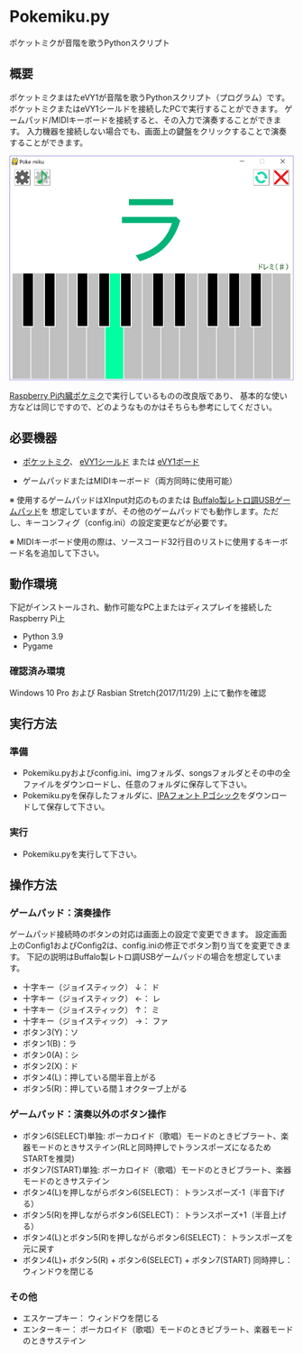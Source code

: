 Pokemiku.py
=========

ポケットミクが音階を歌うPythonスクリプト

## 概要

ポケットミクまはたeVY1が音階を歌うPythonスクリプト（プログラム）です。
ポケットミクまたはeVY1シールドを接続したPCで実行することができます。
ゲームパッド/MIDIキーボードを接続すると、その入力で演奏することができます。
入力機器を接続しない場合でも、画面上の鍵盤をクリックすることで演奏することができます。

![画面のスクリーンショット](img/PokemikuPy.png)

[Raspberry Pi内臓ポケミク](http://mashigure.blog.jp/archives/9299520.html)で実行しているものの改良版であり、
基本的な使い方などは同じですので、どのようなものかはそちらも参考にしてください。


## 必要機器

* [ポケットミク](http://www.otonanokagaku.net/nsx39/)、
[eVY1シールド](https://www.switch-science.com/catalog/1490/)
 または 
[eVY1ボード](https://www.switch-science.com/catalog/1489/)

* ゲームパッドまたはMIDIキーボード（両方同時に使用可能）

※ 使用するゲームパッドはXInput対応のものまたは
[Buffalo製レトロ調USBゲームパッド](http://buffalo.jp/product/input/gamepad/bsgp801/)を
想定していますが、その他のゲームパッドでも動作します。ただし、キーコンフィグ（config.ini）の設定変更などが必要です。

※ MIDIキーボード使用の際は、ソースコード32行目のリストに使用するキーボード名を追加して下さい。


## 動作環境

下記がインストールされ、動作可能なPC上またはディスプレイを接続したRaspberry Pi上

* Python 3.9
* Pygame


### 確認済み環境
Windows 10 Pro および Rasbian Stretch(2017/11/29) 上にて動作を確認


## 実行方法

### 準備
* Pokemiku.pyおよびconfig.ini、imgフォルダ、songsフォルダとその中の全ファイルをダウンロードし、任意のフォルダに保存して下さい。
* Pokemiku.pyを保存したフォルダに、[IPAフォント Pゴシック](http://forest.watch.impress.co.jp/library/software/ipafont/)をダウンロードして保存して下さい。

### 実行
* Pokemiku.pyを実行して下さい。

## 操作方法

### ゲームパッド：演奏操作
ゲームパッド接続時のボタンの対応は画面上の設定で変更できます。
設定画面上のConfig1およびConfig2は、config.iniの修正でボタン割り当てを変更できます。
下記の説明はBuffalo製レトロ調USBゲームパッドの場合を想定しています。

* 十字キー（ジョイスティック） ↓： ド 
* 十字キー（ジョイスティック） ←： レ
* 十字キー（ジョイスティック） ↑： ミ
* 十字キー（ジョイスティック） →： ファ
* ボタン3(Y)：ソ
* ボタン1(B)：ラ
* ボタン0(A)：シ
* ボタン2(X)：ド
* ボタン4(L)：押している間半音上がる
* ボタン5(R)：押している間１オクターブ上がる


### ゲームパッド：演奏以外のボタン操作

* ボタン6(SELECT)単独: ボーカロイド（歌唱）モードのときビブラート、楽器モードのときサステイン(RLと同時押しでトランスポーズになるためSTARTを推奨)
* ボタン7(START)単独: ボーカロイド（歌唱）モードのときビブラート、楽器モードのときサステイン
* ボタン4(L)を押しながらボタン6(SELECT)： トランスポーズ-1（半音下げる）
* ボタン5(R)を押しながらボタン6(SELECT)： トランスポーズ+1（半音上げる）
* ボタン4(L)とボタン5(R)を押しながらボタン6(SELECT)： トランスポーズを元に戻す
* ボタン4(L)+ ボタン5(R) + ボタン6(SELECT) + ボタン7(START) 同時押し： ウィンドウを閉じる


### その他

* エスケープキー： ウィンドウを閉じる
* エンターキー： ボーカロイド（歌唱）モードのときビブラート、楽器モードのときサステイン


